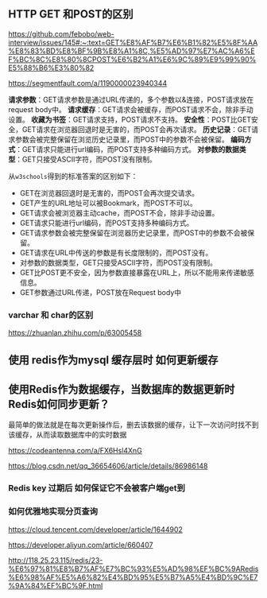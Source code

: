 ## HTTP GET 和POST的区别



https://github.com/febobo/web-interview/issues/145#:~:text=GET%E8%AF%B7%E6%B1%82%E5%8F%AA%E8%83%BD%E8%BF%9B%E8%A1%8C,%E5%AD%97%E7%AC%A6%EF%BC%8C%E8%80%8CPOST%E6%B2%A1%E6%9C%89%E9%99%90%E5%88%B6%E3%80%82



https://segmentfault.com/a/1190000023940344



**请求参数**：GET请求参数是通过URL传递的，多个参数以&连接，POST请求放在request body中。
**请求缓存**：GET请求会被缓存，而POST请求不会，除非手动设置。
**收藏为书签**：GET请求支持，POST请求不支持。
**安全性**：POST比GET安全，GET请求在浏览器回退时是无害的，而POST会再次请求。
**历史记录**：GET请求参数会被完整保留在浏览历史记录里，而POST中的参数不会被保留。
**编码方式**：GET请求只能进行url编码，而POST支持多种编码方式。
**对参数的数据类型**：GET只接受ASCII字符，而POST没有限制。



从`w3schools`得到的标准答案的区别如下：

- GET在浏览器回退时是无害的，而POST会再次提交请求。
- GET产生的URL地址可以被Bookmark，而POST不可以。
- GET请求会被浏览器主动cache，而POST不会，除非手动设置。
- GET请求只能进行url编码，而POST支持多种编码方式。
- GET请求参数会被完整保留在浏览器历史记录里，而POST中的参数不会被保留。
- GET请求在URL中传送的参数是有长度限制的，而POST没有。
- 对参数的数据类型，GET只接受ASCII字符，而POST没有限制。
- GET比POST更不安全，因为参数直接暴露在URL上，所以不能用来传递敏感信息。
- GET参数通过URL传递，POST放在Request body中







### varchar 和 char的区别

https://zhuanlan.zhihu.com/p/63005458



## 使用 redis作为mysql 缓存层时 如何更新缓存



## 使用Redis作为数据缓存，当数据库的数据更新时Redis如何同步更新？

最简单的做法就是在每次更新操作后，删去该数据的缓存，让下一次访问时找不到该缓存，从而读取数据库中的实时数据



https://codeantenna.com/a/FX6Hsl4XnG





https://blog.csdn.net/qq_36654606/article/details/86986148



### Redis key 过期后 如何保证它不会被客户端get到



### 如何优雅地实现分页查询



https://cloud.tencent.com/developer/article/1644902



https://developer.aliyun.com/article/660407





http://118.25.23.115/redis/23-%E6%97%81%E8%B7%AF%E7%BC%93%E5%AD%98%EF%BC%9ARedis%E6%98%AF%E5%A6%82%E4%BD%95%E5%B7%A5%E4%BD%9C%E7%9A%84%EF%BC%9F.html